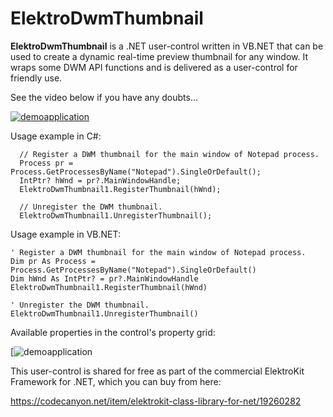 ﻿# **ElektroDwmThumbnail**

**ElektroDwmThumbnail** is a .NET user-control written in VB.NET that can be used to create a dynamic real-time preview thumbnail for any window. It wraps some DWM API functions and is delivered as a user-control for friendly use.

See the video below if you have any doubts...

[![demoapplication](https://img.youtube.com/vi/fy3MLMpEUTg/0.jpg)](https://www.youtube.com/watch?v=fy3MLMpEUTg) 

Usage example in C#:

	  // Register a DWM thumbnail for the main window of Notepad process.
	  Process pr = Process.GetProcessesByName("Notepad").SingleOrDefault();
	  IntPtr? hWnd = pr?.MainWindowHandle;
	  ElektroDwmThumbnail1.RegisterThumbnail(hWnd);

	  // Unregister the DWM thumbnail.
	  ElektroDwmThumbnail1.UnregisterThumbnail();
  
Usage example in VB.NET:

    ' Register a DWM thumbnail for the main window of Notepad process.
    Dim pr As Process = Process.GetProcessesByName("Notepad").SingleOrDefault()
    Dim hWnd As IntPtr? = pr?.MainWindowHandle
    ElektroDwmThumbnail1.RegisterThumbnail(hWnd)

    ' Unregister the DWM thumbnail.
    ElektroDwmThumbnail1.UnregisterThumbnail()

Available properties in the control's property grid:

[![demoapplication](https://i.imgur.com/kApXj4o.png) 

This user-control is shared for free as part of the commercial ElektroKit Framework for .NET, which you can buy from here: 

https://codecanyon.net/item/elektrokit-class-library-for-net/19260282
